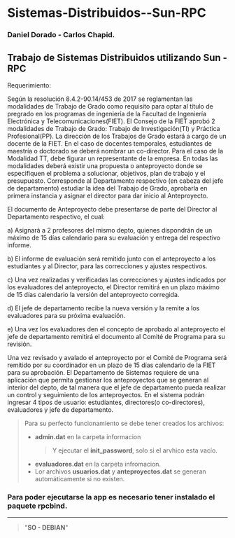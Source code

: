 # Sistemas-Distribuidos--Sun-RPC
###  **Daniel Dorado - Carlos Chapid.**

## Trabajo de Sistemas Distribuidos utilizando Sun - RPC

Requerimiento:

Según la resolución 8.4.2-90.14/453 de 2017 se reglamentan las modalidades de Trabajo de Grado
como requisito para optar al título de pregrado en los programas de ingeniería de la Facultad de
Ingeniería Electrónica y Telecomunicaciones(FIET). El Consejo de la FIET aprobó 2 modalidades de
Trabajo de Grado: Trabajo de Investigación(TI) y Práctica Profesional(PP). La dirección de los
Trabajos de Grado estará a cargo de un docente de la FIET. En el caso de docentes temporales,
estudiantes de maestría o doctorado se deberá nombrar un co-director. Para el caso de la Modalidad TT, debe figurar un representante de la empresa.
En todas las modalidades deberá existir una propuesta o anteproyecto donde se especifiquen el
problema a solucionar, objetivos, plan de trabajo y el presupuesto. Corresponde al Departamento
respectivo (en cabeza del jefe de departamento) estudiar la idea del Trabajo de Grado, aprobarla en
primera instancia y asignar el director para dar inicio al Anteproyecto.

El documento de Anteproyecto debe presentarse de parte del Director al Departamento respectivo, el
cual:

a) Asignará a 2 profesores del mismo depto, quienes dispondrán de un máximo de 15 días
calendario para su evaluación y entrega del respectivo informe.

b) El informe de evaluación será remitido junto con el anteproyecto a los estudiantes y al Director, para las correcciones y ajustes respectivos.

c) Una vez realizadas y verificadas las correcciones y ajustes indicados por los evaluadores del
anteproyecto, el Director remitirá en un plazo máximo de 15 días calendario la versión del
anteproyecto corregida.

d) El jefe de departamento recibe la nueva versión y la remite a los evaluadores para su próxima
evaluación.

e) Una vez los evaluadores den el concepto de aprobado al anteproyecto el jefe de departamento
remitirá el documento al Comité de Programa para su revisión.

Una vez revisado y avalado el anteproyecto por el Comité de Programa será remitido por su
coordinador en un plazo de 15 días calendario de la FIET para su aprobación.
El Departamento de Sistemas requiere de una aplicación que permita gestionar los anteproyectos que se
generan al interior del depto, de tal manera que el jefe de departamento pueda realizar un control y
seguimiento de los anteproyectos. En el sistema podrán ingresar 4 tipos de usuario: estudiantes,
directores(o co-directores), evaluadores y jefe de departamento.

> Para su perfecto funcionamiento se debe tener creados los archivos:
>  - **admin.dat** en la carpeta informacion
>      >Y ejecutar el **init_password**, solo si el arvhico esta vacío.
>  - **evaluadores.dat** en la carpeta infromacion.
>  - Lor archivos **usuarios.dat** y     **anteproyectos.dat** se generan automáticamente si  no existen.
 
### **Para poder ejecutarse la app es necesario tener instalado el paquete rpcbind.**


******
> "**SO - DEBIAN**"
